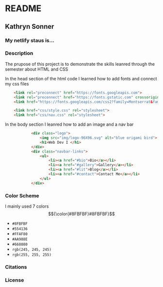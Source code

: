 # README

## Kathryn Sonner
### My netlify staus is...
### Description
The prupose of this project is to demonstrate the skills leanred through the semester about HTML and CSS

In the head section of the html code I learned how to add fonts and connect my css files 
```html
    <link rel="preconnect" href="https://fonts.googleapis.com">
    <link rel="preconnect" href="https://fonts.gstatic.com" crossorigin>
    <link href="https://fonts.googleapis.com/css2?family=Montserrat&family=Sigmar&display=swap" rel="stylesheet">

    <link href="css/style.css" rel="stylesheet">
    <link href="css/nav.css" rel="stylesheet">
```

In the body section I leanred how to add an image and a nav bar 

```html
            <div class="logo">
                <img src="img/logo-96X96.svg" alt="blue origami bird">
                <h1>Web Dev I </h1> 
            </div>
            <div class="navbar-links">
                <ul>
                    <li><a href="#bio">Bio</a></li>
                    <li><a href="#gallery">Gallery</a></li>
                    <li><a href="#lit">Blog</a></li>
                    <li><a href="#contact">Contact Me</a></li>
                </ul>
            </div>
```
### Color Scheme
I mainly used 7 colors 
$${\color{#8FBFBF}#8FBFBF}$$
* `#8FBFBF`
* `#554136`
* `#FFAF80`
* `#AA988E`
* `#668080`
* `rgb(245, 245, 245)`
* `rgb(255, 255, 255)`

### Citations 

### License 
